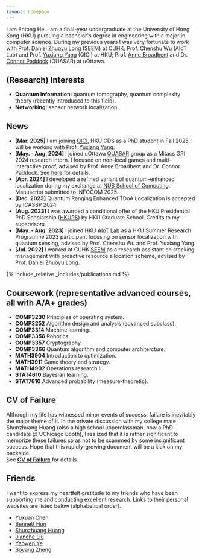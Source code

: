 ```yaml
---
layout: homepage
---
```


I am Entong He. I am a final-year undergraduate at the University of Hong Kong (HKU) pursuing a bachelor's degree in engineering with a major in computer science. During my previous years I was very fortunate to work with Prof. [Daniel Zhuoyu Long](https://www1.se.cuhk.edu.hk/~zylong/) (SEEM) at CUHK; Prof. [Chenshu Wu](https://cswu.me/) (AIoT Lab) and Prof. [Yuxiang Yang](https://yangyx09.github.io/) (QICI) at HKU; Prof. [Anne Broadbent](https://mysite.science.uottawa.ca/abroadbe/) and Dr. [Connor Paddock](https://www.connorpaddock.page/) (QUASAR) at uOttawa.

## (Research) Interests

- **Quantum Information:** quantum tomography, quantum complexity theory (recently introduced to this field).
- **Networking:** sensor network localization.

## News
- **[Mar. 2025]** I am joining [QICI](https://qici.weebly.com/), HKU CDS as a PhD student in Fall 2025. I will be working with Prof. [Yuxiang Yang](https://yangyx09.github.io/).
- **[May. - Aug. 2024]** I joined uOttawa [QUASAR](https://quasarlab.org/) group as a Mitacs GRI 2024 research intern. I focused on non-local games and multi-interactive proof, advised by Prof. Anne Broadbent and Dr. Connor Paddock. See [here](https://quasarlab.org/news/special-quasar-seminar-2024/) for details.
- **[Apr. 2024]** I developed a refined variant of quantum-enhanced localization during my exchange at [NUS School of Computing](https://www.comp.nus.edu.sg/). Manuscript submitted to INFOCOM 2025.
- **[Dec. 2023]** Quantum Ranging Enhanced TDoA Localization is accepted by ICASSP 2024.
- **[Aug. 2023]** I was awarded a conditional offer of the HKU Presidential PhD Scholarship ([HKUPS](https://gradsch.hku.hk/prospective_students/fees_scholarships_and_financial_support/hku_presidential_phd_scholar_programme)) by HKU Graduate School. Credits to my supervisors.
- **[May. - Aug. 2023]** I joined HKU [AIoT Lab](https://aiot.hku.hk/) as a HKU Summer Research Programme 2023 participant focusing on sensor localization with quantum sensing, advised by Prof. Chenshu Wu and Prof. Yuxiang Yang.
- **[Jul. 2022]** I worked at CUHK [SEEM](https://www.se.cuhk.edu.hk/) as a research assistant on stocking management with proactive resource allocation scheme, advised by Prof. Daniel Zhuoyu Long.

{% include_relative _includes/publications.md %}

## Coursework (representative advanced courses, all with A/A+ grades)
- **COMP3230** Principles of operating system.
- **COMP3252** Algorithm design and analysis (advanced subclass).
- **COMP3314** Machine learning.
- **COMP3356** Robotics.
- **COMP3357** Cryptography.
- **COMP3366** Quantum algorithm and computer architercture.
- **MATH3904** Introduction to optimization.
- **MATH3911** Game theory and strategy.
- **MATH4902** Operations research II.
- **STAT4610** Bayesian learning.
- **STAT7610** Advanced probability (measure-theoretic). 

## CV of Failure 
Although my life has witnessed minor events of success, failure is inevitably the major theme of it. In the private discussion with my college mate Shunzhuang Huang (also a high school upperclassman, now a PhD candidate @ UChicago Booth), I realized that it is rather significant to memorize these failures so as not to be scammed by some insignificant success. Hope that this rapidly-growing document will be a kick on my backside. \
See **[CV of Failure](assets/files/Failure_CV.pdf)** for details.

## Friends
I want to express my heartfelt gratitude to my friends who have been supporting me and conducting excellent research. Links to their personal websites are listed below (alphabetical order).
- [Yuxuan Chen](https://dennis-yxchen.github.io/)
- [Bennett Hon](https://www.linkedin.com/in/bennett-hon/)
- [Shunzhuang Huang](https://szhuang1.github.io/)
- [Jianche Liu](https://www.linkedin.com/in/jianche-liu-4b6297266/)
- [Yaowen Ye](https://helloelwin.github.io/)
- [Boyang Zheng](https://www.boyangzheng.com/academica/)